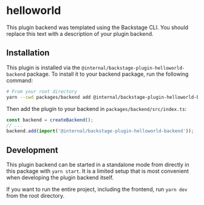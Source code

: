 # helloworld

This plugin backend was templated using the Backstage CLI. You should replace this text with a description of your plugin backend.

## Installation

This plugin is installed via the `@internal/backstage-plugin-helloworld-backend` package. To install it to your backend package, run the following command:

```bash
# From your root directory
yarn --cwd packages/backend add @internal/backstage-plugin-helloworld-backend
```

Then add the plugin to your backend in `packages/backend/src/index.ts`:

```ts
const backend = createBackend();
// ...
backend.add(import('@internal/backstage-plugin-helloworld-backend'));
```

## Development

This plugin backend can be started in a standalone mode from directly in this
package with `yarn start`. It is a limited setup that is most convenient when
developing the plugin backend itself.

If you want to run the entire project, including the frontend, run `yarn dev` from the root directory.
